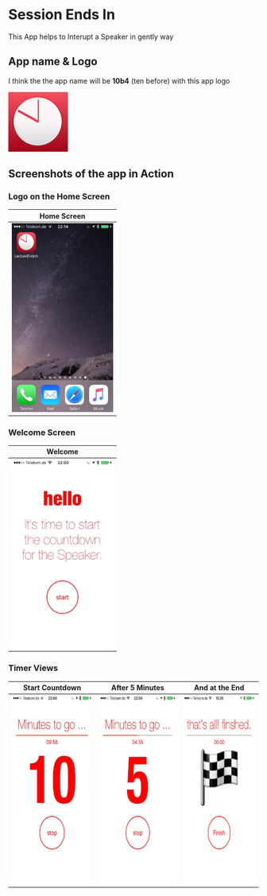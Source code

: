 # Session Ends In
This App helps to Interupt a Speaker in gently way

## App name & Logo
I think the the app name will be __10b4__ (ten before) with this app logo

![Logo](SessionEndsIn/Assets.xcassets/AppIcon.appiconset/logo_v4_120_sei.png)

## Screenshots of the app in Action
### Logo on the Home Screen  
| Home Screen |
| -------------------------------------------------------------------------- | 
| <img src="./Screenshots/IMG_5845.jpg" alt="logo" width="204" height="380"> | 

### Welcome Screen
| Welcome |
| -------------------------------------------------------------------------- | 
| <img src="./Screenshots/IMG_5842.jpg" alt="logo" width="204" height="380"> | 

### Timer Views  
| Start Countdown  | After 5 Minutes | And at the End |
| ------------- | ------------- | ------------- |
| <img src="./Screenshots/IMG_5843.jpg" alt="Timer View 10" width="204" height="380">  | <img src="./Screenshots/IMG_5844.jpg" alt="Timer View 5" width="204" height="380">  | <img src="./Screenshots/IMG_5848.jpg" alt="Timer View Final" width="204" height="380"> |
